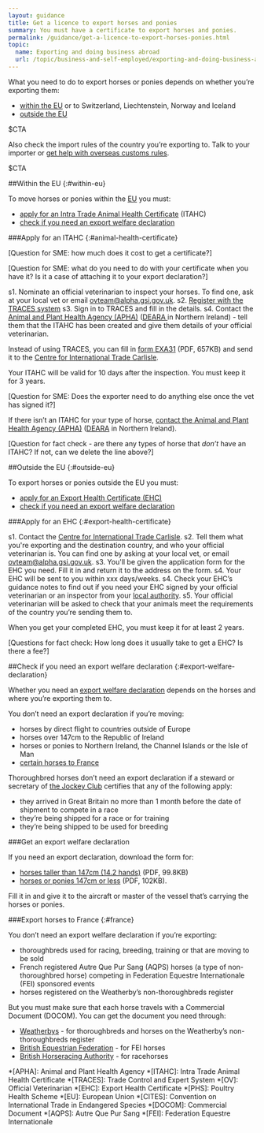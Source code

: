 ```yaml
---
layout: guidance
title: Get a licence to export horses and ponies
summary: You must have a certificate to export horses and ponies.
permalink: /guidance/get-a-licence-to-export-horses-ponies.html
topic:
  name: Exporting and doing business abroad
  url: /topic/business-and-self-employed/exporting-and-doing-business-abroad.html
---
```


What you need to do to export horses or ponies depends on whether you’re exporting them:

- [within the EU](#within-eu) or to Switzerland, Liechtenstein, Norway and Iceland
- [outside the EU](#outside-eu)


$CTA

Also check the import rules of the country you’re exporting to. Talk to your importer or [get help with overseas customs rules](/answer/choosing-export-market-ukti.html).

$CTA

##Within the EU
{:#within-eu}

To move horses or ponies within the [EU](https://www.gov.uk/eu-eea) you must:

- [apply for an Intra Trade Animal Health Certificate](#animal-health-certificate) (ITAHC)
- [check if you need an export welfare declaration](#export-welfare-declaration)

###Apply for an ITAHC
{:#animal-health-certificate}

[Question for SME: how much does it cost to get a certificate?]

[Question for SME: what do you need to do with your certificate when you have it? Is it a case of attaching it to your export declaration?]

s1. Nominate an official veterinarian to inspect your horses. To find one, ask at your local vet or email <ovteam@alpha.gsi.gov.uk>.
s2. [Register with the TRACES system](https://webgate.ec.europa.eu/sanco/traces/registration/open.do)
s3. Sign in to TRACES and fill in the details.
s4. Contact the [Animal and Plant Health Agency (APHA)](/government/organisations/animal-and-plant-health-agency/about/access-and-opening) ([DEARA ](https://www.dardni.gov.uk/contact) in Northern Ireland) - tell them that the ITAHC has been created and give them details of your official veterinarian.

Instead of using TRACES,  you can fill in [form EXA31](https://www.gov.uk/government/uploads/system/uploads/attachment_data/file/487419/form-exa31.pdf) (PDF, 657KB) and send it to the [Centre for International Trade Carlisle](https://www.gov.uk/government/organisations/animal-and-plant-health-agency/about/access-and-opening#specialist-service-centres-ssc).

Your ITAHC will be valid for 10 days after the inspection. You must keep it for 3 years.

[Question for SME: Does the exporter need to do anything else once the vet has signed it?]

If there isn’t an ITAHC for your type of horse, [contact the Animal and Plant Health Agency (APHA)](government/organisations/animal-and-plant-health-agency/about/access-and-opening#specialist-service-centres-ssc) ([DEARA](https://www.dardni.gov.uk/contact) in Northern Ireland).

[Question for fact check - are there any types of horse that _don’t_ have an ITAHC? If not, can we delete the line above?]


##Outside the EU
{:#outside-eu}

To export horses or ponies outside the EU you must:

- [apply for an Export Health Certificate (EHC)](#export-health-certificate)
- [check if you need an export welfare declaration](#export-welfare-declaration)


###Apply for an EHC
{:#export-health-certificate}

s1. Contact the [Centre for International Trade Carlisle](/government/organisations/animal-and-plant-health-agency/about/access-and-opening#centre-for-international-trade-carlisle).
s2. Tell them what you're exporting and the destination country, and who your official veterinarian is. You can find one by asking at your local vet, or email <ovteam@alpha.gsi.gov.uk>.
s3. You'll be given the application form for the EHC you need. Fill it in and return it to the address on the form.
s4. Your EHC will be sent to you within xxx days/weeks.
s4. Check your EHC’s guidance notes to find out if you need your EHC signed by your official veterinarian or an inspector from your [local authority](/local-council). 
s5. Your official veterinarian will be asked to check that your animals meet the requirements of the country you’re sending them to.

When you get your completed EHC, you must keep it for at least 2 years.

[Questions for fact check: How long does it usually take to get a EHC? Is there a fee?]

##Check if you need an export welfare declaration
{:#export-welfare-declaration}

Whether you need an [export welfare declaration](#export-welfare-declaration) depends on the horses and where you’re exporting them to.

You don’t need an export declaration if you’re moving:

- horses by direct flight to countries outside of Europe
- horses over 147cm to the Republic of Ireland
- horses or ponies to Northern Ireland, the Channel Islands or the Isle of Man
- [certain horses to France](#france)

Thoroughbred horses don’t need an export declaration if a steward or secretary of [the Jockey Club](http://www.thejockeyclub.co.uk/contact/contact) certifies that any of the following apply:

- they arrived in Great Britain no more than 1 month before the date of shipment to compete in a race
- they’re being shipped for a race or for training
- they’re being shipped to be used for breeding

###Get an export welfare declaration

If you need an export declaration, download the form for:

- [horses taller than 147cm (14.2 hands)](https://www.gov.uk/government/uploads/system/uploads/attachment_data/file/413965/exh6.pdf) (PDF, 99.8KB)
- [horses or ponies 147cm or less](https://www.gov.uk/government/uploads/system/uploads/attachment_data/file/413969/exh7.pdf) (PDF, 102KB).

Fill it in and give it to the aircraft or master of the vessel that’s carrying the horses or ponies.


###Export horses to France
{:#france}

You don’t need an export welfare declaration if you’re exporting:

- thoroughbreds used for racing, breeding, training or that are moving to be sold
- French registered Autre Que Pur Sang (AQPS) horses (a type of non-thoroughbred horse)
competing in Federation Equestre Internationale (FEI) sponsored events
- horses registered on the Weatherby’s non-thoroughbreds register

But you must make sure that each horse travels with a Commercial Document (DOCOM). You can get the document you need through:

- [Weatherbys](https://www.weatherbys.co.uk/horses-racing/bloodstock-studbook/import-export) - for thoroughbreds and horses on the Weatherby’s non-thoroughbreds register
- [British Equestrian Federation](http://www.bef.co.uk/Contact.aspx) - for FEI horses
- [British Horseracing Authority](http://www.britishhorseracing.com/bha/about-us/contact-bha/) - for racehorses



*[APHA]: Animal and Plant Health Agency
*[ITAHC]: Intra Trade Animal Health Certificate
*[TRACES]: Trade Control and Expert System
*[OV]: Official Veterinarian
*[EHC]: Export Health Certificate
*[PHS]: Poultry Health Scheme
*[EU]: European Union
*[CITES]: Convention on International Trade in Endangered Species 
*[DOCOM]: Commercial Document
*[AQPS]: Autre Que Pur Sang
*[FEI]: Federation Equestre Internationale
